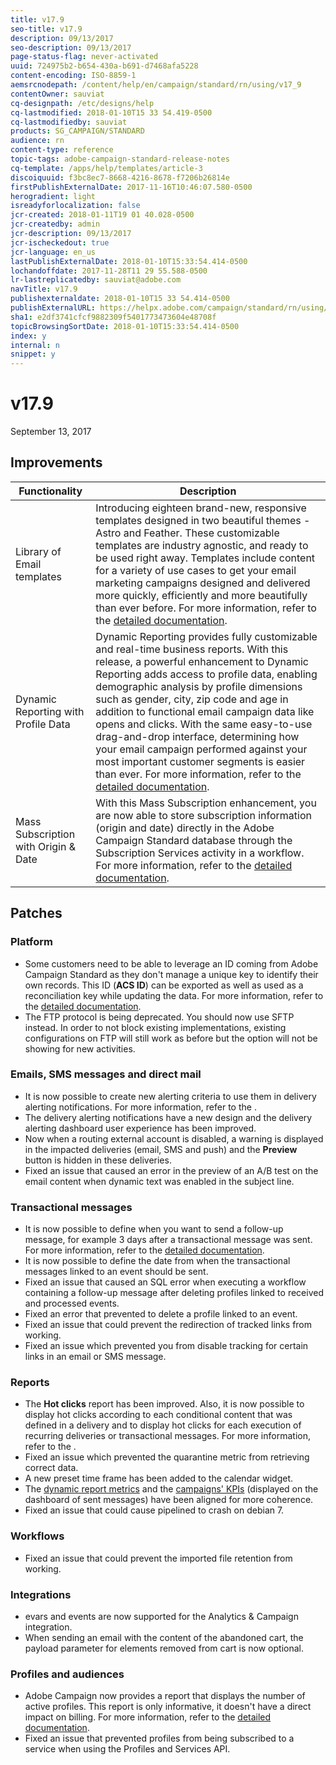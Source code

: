 ```yaml
---
title: v17.9
seo-title: v17.9
description: 09/13/2017
seo-description: 09/13/2017
page-status-flag: never-activated
uuid: 724975b2-b654-430a-b691-d7468afa5228
content-encoding: ISO-8859-1
aemsrcnodepath: /content/help/en/campaign/standard/rn/using/v17_9
contentOwner: sauviat
cq-designpath: /etc/designs/help
cq-lastmodified: 2018-01-10T15 33 54.419-0500
cq-lastmodifiedby: sauviat
products: SG_CAMPAIGN/STANDARD
audience: rn
content-type: reference
topic-tags: adobe-campaign-standard-release-notes
cq-template: /apps/help/templates/article-3
discoiquuid: f3bc8ec7-8668-4216-8678-f7206b26814e
firstPublishExternalDate: 2017-11-16T10:46:07.580-0500
herogradient: light
isreadyforlocalization: false
jcr-created: 2018-01-11T19 01 40.028-0500
jcr-createdby: admin
jcr-description: 09/13/2017
jcr-ischeckedout: true
jcr-language: en_us
lastPublishExternalDate: 2018-01-10T15:33:54.414-0500
lochandoffdate: 2017-11-28T11 29 55.588-0500
lr-lastreplicatedby: sauviat@adobe.com
navTitle: v17.9
publishexternaldate: 2018-01-10T15 33 54.414-0500
publishExternalURL: https://helpx.adobe.com/campaign/standard/rn/using/v17_9.html
sha1: e2df3741cfcf9882309f5401773473604e48708f
topicBrowsingSortDate: 2018-01-10T15:33:54.414-0500
index: y
internal: n
snippet: y
---
```


# v17.9

September 13, 2017

## Improvements

|  Functionality  | Description  |
|---|---|
|  Library of Email templates  | Introducing eighteen brand-new, responsive templates designed in two beautiful themes - Astro and Feather. These customizable templates are industry agnostic, and ready to be used right away. Templates include content for a variety of use cases to get your email marketing campaigns designed and delivered more quickly, efficiently and more beautifully than ever before. For more information, refer to the [detailed documentation](../../start/using/about-templates.md#content-templates).  |
|  Dynamic Reporting with Profile Data  | Dynamic Reporting provides fully customizable and real-time business reports. With this release, a powerful enhancement to Dynamic Reporting adds access to profile data, enabling demographic analysis by profile dimensions such as gender, city, zip code and age in addition to functional email campaign data like opens and clicks. With the same easy-to-use drag-and-drop interface, determining how your email campaign performed against your most important customer segments is easier than ever. For more information, refer to the [detailed documentation](../../reporting/using/about-dynamic-reports.md).  |
|  Mass Subscription with Origin & Date  | With this Mass Subscription enhancement, you are now able to store subscription information (origin and date) directly in the Adobe Campaign Standard database through the Subscription Services activity in a workflow. For more information, refer to the [detailed documentation](../../automating/using/subscription-services.md).  |

## Patches

### Platform

* Some customers need to be able to leverage an ID coming from Adobe Campaign Standard as they don't manage a unique key to identify their own records. This ID (**ACS ID**) can be exported as well as used as a reconciliation key while updating the data. For more information, refer to the [detailed documentation](../../developing/using/generating-a-unique-id-for-profiles-and-custom-resources.md).
* The FTP protocol is being deprecated. You should now use SFTP instead. In order to not block existing implementations, existing configurations on FTP will still work as before but the option will not be showing for new activities.

### Emails, SMS messages and direct mail

* It is now possible to create new alerting criteria to use them in delivery alerting notifications. For more information, refer to the .
* The delivery alerting notifications have a new design and the delivery alerting dashboard user experience has been improved.
* Now when a routing external account is disabled, a warning is displayed in the impacted deliveries (email, SMS and push) and the **Preview** button is hidden in these deliveries.
* Fixed an issue that caused an error in the preview of an A/B test on the email content when dynamic text was enabled in the subject line.

### Transactional messages

* It is now possible to define when you want to send a follow-up message, for example 3 days after a transactional message was sent. For more information, refer to the [detailed documentation](../../channels/using/follow-up-messages.md#sending-a-follow-up-message).
* It is now possible to define the date from when the transactional messages linked to an event should be sent.
* Fixed an issue that caused an SQL error when executing a workflow containing a follow-up message after deleting profiles linked to received and processed events.
* Fixed an error that prevented to delete a profile linked to an event.
* Fixed an issue that could prevent the redirection of tracked links from working.
* Fixed an issue which prevented you from disable tracking for certain links in an email or SMS message.

### Reports

* The **Hot clicks** report has been improved. Also, it is now possible to display hot clicks according to each conditional content that was defined in a delivery and to display hot clicks for each execution of recurring deliveries or transactional messages. For more information, refer to the .
* Fixed an issue which prevented the quarantine metric from retrieving correct data.
* A new preset time frame has been added to the calendar widget.
* The [dynamic report metrics](../../reporting/using/indicator-calculation.md) and the [campaigns' KPIs](../../sending/using/confirming-send.md) (displayed on the dashboard of sent messages) have been aligned for more coherence.
* Fixed an issue that could cause pipelined to crash on debian 7.

### Workflows

* Fixed an issue that could prevent the imported file retention from working.

### Integrations

* evars and events are now supported for the Analytics & Campaign integration.
* When sending an email with the content of the abandoned cart, the payload parameter for elements removed from cart is now optional.

### Profiles and audiences

* Adobe Campaign now provides a report that displays the number of active profiles. This report is only informative, it doesn't have a direct impact on billing. For more information, refer to the [detailed documentation](../../audiences/using/active-profiles.md).
* Fixed an issue that prevented profiles from being subscribed to a service when using the Profiles and Services API.

